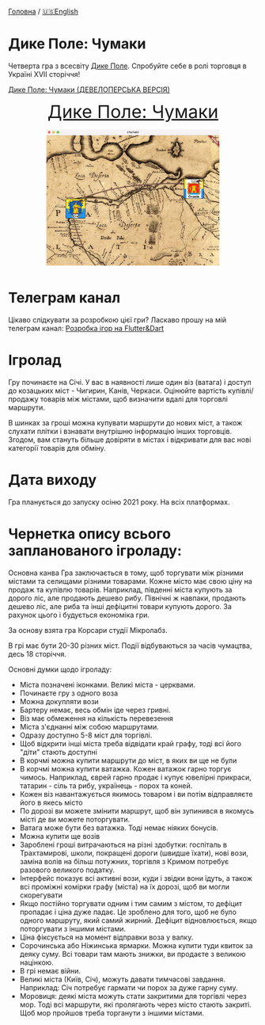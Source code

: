 [Головна](../) / [🇺🇸English](index_en.md)

# Дике Поле: Чумаки

Четверта гра з всесвіту [Дике Поле](https://locadeserta.com). Спробуйте себе в ролі торговця в Україні XVII сторіччя!

[Дике Поле: Чумаки (ДЕВЕЛОПЕРСЬКА ВЕРСІЯ)](https://locadeserta.com/chumaki)


<p align="center">
<a style="font-size: 36px" href="./">Дике Поле: Чумаки
  <p align="center">
 <img src="images/thumbnail.png" width="350">
  </p>
</a>
</p>

# Телеграм канал
 Цікаво слідкувати за розробкою цієї гри? Ласкаво прошу на мій телеграм канал: [Розробка ігор на Flutter&Dart](https://t.me/locadesertachumaki)


# Ігролад
Гру починаєте на Січі. У вас в наявності лише один віз (ватага) і доступ до козацьких міст - Чигирин, Канів, Черкаси. Оцінюйте вартість купівлі/продажу товарів між містами, щоб визначити вдалі для торговлі маршрути. 

В шинках за гроші можна купувати маршрути до нових міст, а також слухати плітки і взнавати внутрішню інформацію інших торговців. Згодом, вам стануть більше довіряти в містах і відкривати для вас нові категорії товарів для обміну.

# Дата виходу
Гра планується до запуску осіню 2021 року. На всіх платформах.

# Чернетка опису всього запланованого ігроладу:

Основна канва
Гра заключається в тому, щоб торгувати між різними містами та селищами різними товарами. Кожне місто має свою ціну на продаж та купівлю товарів. Наприклад, південні міста купують за дорого ліс, але продають дешево рибу. Північні ж навпаки, продають дешево ліс, але риба та інші дефіцитні товари купують дорого. За рахунок цього і будується економіка гри.

За основу взята гра Корсари студії Мікролабз.

В грі має бути 20-30 різних міст. Події відбуваються за часів чумацтва, десь 18 сторіччя.

Основні думки щодо ігроладу:
- Міста позначені іконками. Великі міста - церквами.
- Починаєте гру з одного воза
- Можна докупляти вози
- Бартеру немає, весь обмін іде через гривні.
- Віз має обмеження на кількість перевезення
- Міста з'єднанні між собою маршрутами.
- Одразу доступно 5-8 міст для торгівлі.
- Щоб відкрити інші міста треба відвідати край графу, тоді всі його "діти" стають доступні
- В корчмі можна купити маршрути до міст, в яких ви ще не були
- В корчмі можна купити ватажка. Кожен ватажок гарно торгує чимось. Наприклад, єврей гарно продає і купує ювелірні прикраси, татарин - сіль та рибу, українець - порох та коней.
- Кожен віз навантажується якимось товаром і ви потім відправляєте його в якесь місто
- По дорозі ви можете змінити маршрут, щоб він зупинився в якомусь місті де ви можете поторгувати.
- Ватага може бути без ватажка. Тоді немає ніяких бонусів.
- Можна купити ще возів
- Зароблені гроші витрачаються на різні здобутки: госпіталь в Трахтамирові, школи, покращені дороги (швидше їхати), нові вози, заміна волів на більш потужних, торгівля з Кримом потребує разового великого податку.
- Інтерфейс показує всі активні вози, куди і звідки вони їдуть, а також всі проміжні комірки графу (міста) на їх дорозі, щоб ви могли скорегувати
- Якщо постійно торгувати одним і тим самим з містом, то дефіцит пропадає і ціна дуже падає. Це зроблено для того, щоб не було одного маршруту, який самий жирний. Дефіцит відновлюється, якщо поторгувати з іншими містами.
- Ціна фіксується на момент відправки воза у валку.
- Сорочинська або Ніжинська ярмарки. Можна купити туди квиток за деяку суму. Всі товари там мають знижки, ви продаєте з великою націнкою.
- В грі немає війни.
- Великі міста (Київ, Січ), можуть давати тимчасові завдання. Наприклад: Січ потребує гармати чи порох за дуже гарну суму.
- Моровиця: деякі міста можуть стати закритими для торгівлі через мор. Тоді всі маршрути, які пролягають через місто стають закриті. Щоб мор пройшов треба торганути з іншими містами.
	

